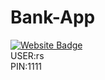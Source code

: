 # Bank-App
[![Website Badge](https://img.shields.io/badge/Visit-Now-green?style=for-the-badge&logo=vercel)](https://nshah1729.github.io/Bank-App/)<br>
USER:rs <br>
PIN:1111<br>
